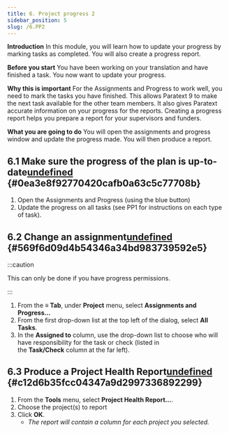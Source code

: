 ```yaml
---
title: 6. Project progress 2
sidebar_position: 5
slug: /6.PP2
---
```




**Introduction**  In this module, you will learn how to update your progress by marking tasks as completed. You will also create a progress report.


**Before you start**  You have been working on your translation and have finished a task. You now want to update your progress.


**Why this is important**  For the Assignments and Progress to work well, you need to mark the tasks you have finished. This allows Paratext 9 to make the next task available for the other team members. It also gives Paratext accurate information on your progress for the reports. Creating a progress report helps you prepare a report for your supervisors and funders.


**What you are going to do**  You will open the assignments and progress window and update the progress made. You will then produce a report.


## 6.1 Make sure the progress of the plan is up-to-date[undefined](https://manual.paratext.org/next/Training-Manual/Stage-1/PP2#61-make-sure-the-progress-of-the-plan-is-up-to-date) {#0ea3e8f92770420cafb0a63c5c77708b}

1. Open the Assignments and Progress (using the blue button)
1. Update the progress on all tasks (see PP1 for instructions on each type of task).

## 6.2 Change an assignment[undefined](https://manual.paratext.org/next/Training-Manual/Stage-1/PP2#62-change-an-assignment) {#569f6d09d4b54346a34bd983739592e5}


:::caution


This can only be done if you have progress permissions.


:::

1. From the **≡ Tab**, under **Project** menu, select **Assignments and Progress…**
1. From the first drop-down list at the top left of the dialog, select **All Tasks**.
1. In the **Assigned to** column, use the drop-down list to choose who will have responsibility for the task or check (listed in the **Task/Check** column at the far left).

## 6.3 Produce a Project Health Report[undefined](https://manual.paratext.org/next/Training-Manual/Stage-1/PP2#63-produce-a-progress-report) {#c12d6b35fcc04347a9d2997336892299}

1. From the **Tools** menu, select **Project Health Report…**.
1. Choose the project(s) to report
1. Click **OK**.
	- _The report will contain a column for each project you selected._
